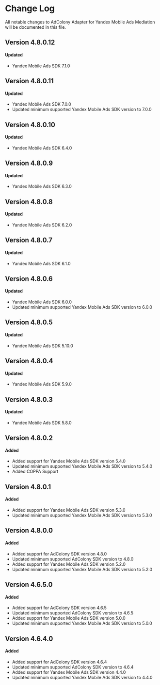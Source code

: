 # Change Log
All notable changes to AdColony Adapter for Yandex Mobile Ads Mediation will be documented in this file.

## Version 4.8.0.12

#### Updated
* Yandex Mobile Ads SDK 7.1.0

## Version 4.8.0.11

#### Updated
* Yandex Mobile Ads SDK 7.0.0
* Updated minimum supported Yandex Mobile Ads SDK version to 7.0.0

## Version 4.8.0.10

#### Updated
* Yandex Mobile Ads SDK 6.4.0

## Version 4.8.0.9

#### Updated
* Yandex Mobile Ads SDK 6.3.0

## Version 4.8.0.8

#### Updated
* Yandex Mobile Ads SDK 6.2.0

## Version 4.8.0.7

#### Updated
* Yandex Mobile Ads SDK 6.1.0

## Version 4.8.0.6

#### Updated
* Yandex Mobile Ads SDK 6.0.0
* Updated minimum supported Yandex Mobile Ads SDK version to 6.0.0

## Version 4.8.0.5

#### Updated
* Yandex Mobile Ads SDK 5.10.0

## Version 4.8.0.4

#### Updated
* Yandex Mobile Ads SDK 5.9.0

## Version 4.8.0.3

#### Updated
* Yandex Mobile Ads SDK 5.8.0

## Version 4.8.0.2

#### Added
* Added support for Yandex Mobile Ads SDK version 5.4.0
* Updated minimum supported Yandex Mobile Ads SDK version to 5.4.0
* Added COPPA Support

## Version 4.8.0.1

#### Added
* Added support for Yandex Mobile Ads SDK version 5.3.0
* Updated minimum supported Yandex Mobile Ads SDK version to 5.3.0

## Version 4.8.0.0

#### Added
* Added support for AdColony SDK version 4.8.0
* Updated minimum supported AdColony SDK version to 4.8.0
* Added support for Yandex Mobile Ads SDK version 5.2.0
* Updated minimum supported Yandex Mobile Ads SDK version to 5.2.0

## Version 4.6.5.0

#### Added
* Added support for AdColony SDK version 4.6.5
* Updated minimum supported AdColony SDK version to 4.6.5
* Added support for Yandex Mobile Ads SDK version 5.0.0
* Updated minimum supported Yandex Mobile Ads SDK version to 5.0.0

## Version 4.6.4.0

#### Added
* Added support for AdColony SDK version 4.6.4
* Updated minimum supported AdColony SDK version to 4.6.4
* Added support for Yandex Mobile Ads SDK version 4.4.0
* Updated minimum supported Yandex Mobile Ads SDK version to 4.4.0
